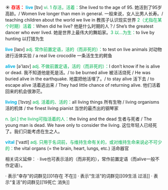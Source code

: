 ☀ <font color="red">**存活：**</font>
<font color="sky blue">**live**</font> [lɪv] 
<font color="#00b050">vi. 1 存活，活着：</font>She lived to the age of 95. 她活到了95岁高龄。/ Women live longer than men in general. 一般来说，女人比男人长寿。/ teaching children about the world we live in 教孩子认识现实世界 <font color="#00b050">2（尤指在某个时期）活着：</font>When did he live? 他是什么时期的人？/ She’s the greatest dancer who ever lived. 她是世界上最伟大的舞蹈家。<font color="#00b050">3 以…为生：</font>to live by hunting 以打猎为生

<font color="sky blue">**live**</font> [laɪv] 
<font color="#00b050">adj. 常作前置定语，活的（而非死的）：</font>to test on live animals 对动物进行活体实验 / a real live crocodile 一条活生生的鳄鱼

<font color="sky blue">**alive**</font> [ə'laɪv] 
<font color="#00b050">adj. 不做前置定语，活的（而非死的）：</font>I don’t know if he is alive or dead. 我不知道他是死是活。/ to be burned alive 被活活烧死 / He was buried alive in the earthquake. 地震把他活埋了。/ to stay alive 活下去 / to escape alive 活着逃出来 / They had little chance of returning alive. 他们活着回来的机会很渺茫。
           
<font color="sky blue">**living**</font> [ˈlɪvɪŋ]
<font color="#00b050">adj. 活着的、活的：</font>all living things 所有生物 / living organisms 活的机体 / the finest living pianist 当世的最杰出的钢琴家

<font color="#00b050">n. [pl.] the living可指活着的人：</font>the living and the dead 生者与死者 / The young man is dead. We have only to consider the living. 这位年轻人已经死了。我们只能考虑在生之人。

<font color="sky blue">**vital**</font> ['vaɪtl] 
<font color="#00b050">adj. 只用于名词前，与维持生命有关的，或对维持生命来说必不可少的：</font>the vital organs (= the brain, heart, lungs, etc.) 活命器官

相关词义延伸：
· live也可表示活的（而非死的），常作前置定语（而alive一般不作定语）。

· 表示“幸存”的词群见[[01存在 不在]]
· 表示“生活”的词群见[[09生活 过活]]
· 表示“复活”的词群见[[19死亡 消失]]
